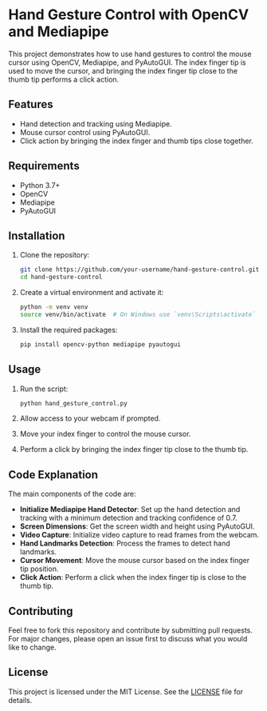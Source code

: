 # Hand Gesture Control with OpenCV and Mediapipe

This project demonstrates how to use hand gestures to control the mouse cursor using OpenCV, Mediapipe, and PyAutoGUI. The index finger tip is used to move the cursor, and bringing the index finger tip close to the thumb tip performs a click action.

## Features

- Hand detection and tracking using Mediapipe.
- Mouse cursor control using PyAutoGUI.
- Click action by bringing the index finger and thumb tips close together.

## Requirements

- Python 3.7+
- OpenCV
- Mediapipe
- PyAutoGUI

## Installation

1. Clone the repository:

   ```bash
   git clone https://github.com/your-username/hand-gesture-control.git
   cd hand-gesture-control
   ```

2. Create a virtual environment and activate it:

   ```bash
   python -m venv venv
   source venv/bin/activate  # On Windows use `venv\Scripts\activate`
   ```

3. Install the required packages:

   ```bash
   pip install opencv-python mediapipe pyautogui
   ```

## Usage

1. Run the script:

   ```bash
   python hand_gesture_control.py
   ```

2. Allow access to your webcam if prompted.

3. Move your index finger to control the mouse cursor.

4. Perform a click by bringing the index finger tip close to the thumb tip.

## Code Explanation

The main components of the code are:

- **Initialize Mediapipe Hand Detector**: Set up the hand detection and tracking with a minimum detection and tracking confidence of 0.7.
- **Screen Dimensions**: Get the screen width and height using PyAutoGUI.
- **Video Capture**: Initialize video capture to read frames from the webcam.
- **Hand Landmarks Detection**: Process the frames to detect hand landmarks.
- **Cursor Movement**: Move the mouse cursor based on the index finger tip position.
- **Click Action**: Perform a click when the index finger tip is close to the thumb tip.

## Contributing

Feel free to fork this repository and contribute by submitting pull requests. For major changes, please open an issue first to discuss what you would like to change.

## License

This project is licensed under the MIT License. See the [LICENSE](LICENSE) file for details.
